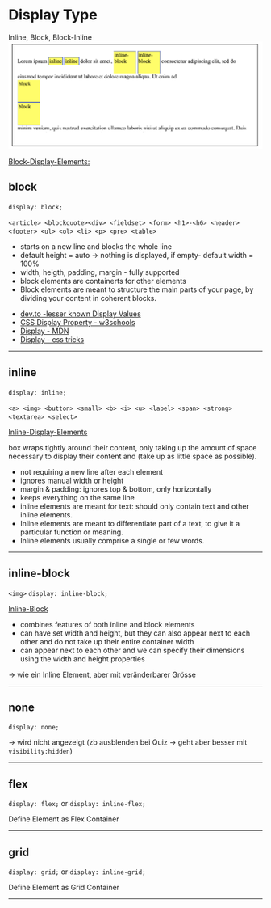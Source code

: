 
# Display Type 

Inline, Block, Block-Inline
<img src="./assets/display-type.png" alt="img" style="zoom: 67%;" />

[Block-Display-Elements:](https://developer.mozilla.org/en-US/docs/Web/HTML/Block-level_elements)


## block
`display: block;`

`<article> <blockquote><div> <fieldset> <form> <h1>-<h6> <header> <footer> <ul> <ol> <li> <p> <pre> <table>` 

- starts on a new line and blocks the whole line
- default height = auto -> nothing is displayed, if empty- default width = 100%
- width, heigth, padding, margin - fully supported
- block elements are containerts for other elements
- Block elements are meant to structure the main parts of your page, by dividing your content in coherent blocks.

<!-- Udemy #47 nochmal anschauen, angela oder was? -->

- [dev.to -lesser known Display Values](https://dev.to/ekaterinavu/lesser-known-css-display-values-448j#ruby)
- [CSS Display Property - w3schools](https://www.w3schools.com/cssref/pr_class_display.asp)
- [Display - MDN](https://developer.mozilla.org/de/docs/Web/CSS/display)
- [Display - css tricks](https://css-tricks.com/almanac/properties/d/display/)

-------
## inline
`display: inline;`

`<a> <img> <button> <small> <b> <i> <u> <label> <span> <strong> <textarea> <select>  `

[Inline-Display-Elements](https://developer.mozilla.org/en-US/docs/Web/HTML/Inline_elements)


box wraps tightly around their content, only taking up the amount of space necessary to display their content and (take up as little space as possible).
- not requiring a new line after each element
- ignores manual width or height
- margin & padding: ignores top & bottom, only horizontally
- keeps everything on the same line
- inline elements are meant for text: should only contain text and other inline elements.
- Inline elements are meant to differentiate part of a text, to give it a particular function or meaning.
- Inline elements usually comprise a single or few words.

------
## inline-block

`<img>`  `display: inline-block;`

[Inline-Block](https://www.w3schools.com/css/tryit.asp?filename=trycss_inline-block_span1)

- combines features of both inline and block elements
- can have set width and height, but they can also appear next to each other and do not take up their entire container width
- can appear next to each other and we can specify their dimensions using the width and height properties

-> wie ein Inline Element, aber mit veränderbarer Grösse

------

## none

`display: none;`

-> wird nicht angezeigt (zb ausblenden bei Quiz -> geht aber besser mit `visibility:hidden`)

------
## flex

`display: flex;` or `display: inline-flex;`

Define Element as Flex Container

------

## grid

`display: grid;` or `display: inline-grid;`

Define Element as Grid Container

------

